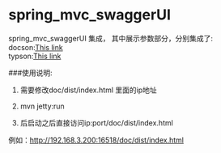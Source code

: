 # spring_mvc_swaggerUI

spring_mvc_swaggerUI 集成，
其中展示参数部分，分别集成了:<br />
docson:[This link](https://github.com/lbovet/docson) <br />
typson:[This link](https://github.com/lbovet/typson) <br />

###使用说明:


1.   需要修改doc/dist/index.html 里面的ip地址<br />

2.   mvn jetty:run<br />

3.   后启动之后直接访问ip:port/doc/dist/index.html<br />

例如：http://192.168.3.200:16518/doc/dist/index.html


